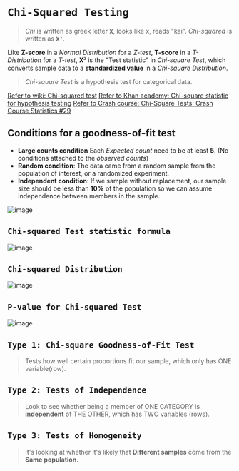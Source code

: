 # `Chi-Squared Testing`
> _Chi_ is written as greek letter `𝐗`, looks like x, reads "kai".
_Chi-squared_ is written as `𝐗²`.

Like **Z-score** in a _Normal Distribution_ for a _Z-test_, 
**T-score** in a _T-Distribution_ for a _T-test_, 
𝐗² is the "Test statistic" in _Chi-square Test_, which converts sample data to a **standardized value** in a _Chi-square Distribution_.

> _Chi-square Test_ is a hypothesis test for categorical data.


[Refer to wiki: Chi-squared test](https://www.wikiwand.com/en/Chi-squared_test)
[Refer to Khan academy: Chi-square statistic for hypothesis testing](https://www.khanacademy.org/math/ap-statistics/chi-square-tests/modal/v/chi-square-statistic)
[Refer to Crash course: Chi-Square Tests: Crash Course Statistics #29](https://www.youtube.com/watch?v=7_cs1YlZoug)


## Conditions for a goodness-of-fit test
- **Large counts condition**
Each _Expected count_ need to be at least **5**. 
(No conditions attached to the _observed counts_)
- **Random condition**: The data came from a random sample from the population of interest, or a randomized experiment.
- **Independent condition**:  If we sample without replacement, our sample size should be less than **10%** of the population so we can assume independence between members in the sample. 

![image](https://user-images.githubusercontent.com/14041622/45568732-fb416080-b88f-11e8-90d1-5737cfa0892d.png)



## `Chi-squared Test statistic formula`
![image](https://user-images.githubusercontent.com/14041622/45584105-a5f16780-b900-11e8-96ec-b1d2ed551f8b.png)




## `Chi-squared Distribution`

![image](https://user-images.githubusercontent.com/14041622/45568192-8b7ea600-b88e-11e8-8e5d-1cbb97e1280f.png)



## `P-value for Chi-squared Test`
![image](https://user-images.githubusercontent.com/14041622/45566259-afd78400-b888-11e8-950f-3af7dede9107.png)



## `Type 1: Chi-square Goodness-of-Fit Test`
> Tests how well certain proportions fit our sample, which only has ONE variable(row).

## `Type 2: Tests of Independence`
> Look to see whether being a member of ONE CATEGORY is **independent** of THE OTHER, which has TWO variables (rows).

## `Type 3: Tests of Homogeneity`
> It's looking at whether it's likely that **Different samples** come from the **Same population**.





